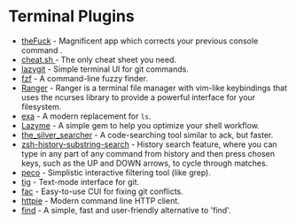 # Terminal Plugins

* [theFuck](https://github.com/nvbn/thefuck) - Magnificent app which corrects your previous console command .
* [cheat.sh ](https://github.com/chubin/cheat.sh)- The only cheat sheet you need.
* [lazygit](https://github.com/jesseduffield/lazygit) - Simple terminal UI for git commands.
* [fzf](https://github.com/junegunn/fzf) - A command-line fuzzy finder.
* [Ranger](https://www.digitalocean.com/community/tutorials/installing-and-using-ranger-a-terminal-file-manager-on-a-ubuntu-vps) - Ranger is a terminal file manager with vim-like keybindings that uses the ncurses library to provide a powerful interface for your filesystem.
* [exa](https://github.com/ogham/exa) - A modern replacement for `ls`.
* [Lazyme](https://github.com/pawurb/lazyme) - A simple gem to help you optimize your shell workflow.
* [the\_silver\_searcher](https://github.com/ggreer/the_silver_searcher) - A code-searching tool similar to ack, but faster.
* [zsh-history-substring-search](https://github.com/zsh-users/zsh-history-substring-search) - History search feature, where you can type in any part of any command from history and then press chosen keys, such as the UP and DOWN arrows, to cycle through matches.
* [peco](https://github.com/peco/peco) - Simplistic interactive filtering tool \(like grep\).
* [tig](https://github.com/jonas/tig) - Text-mode interface for git.
* [fac](https://github.com/mkchoi212/fac) - Easy-to-use CUI for fixing git conflicts.
* [httpie](https://github.com/jakubroztocil/httpie) - Modern command line HTTP client.
* [find](https://github.com/sharkdp/fd/) - A simple, fast and user-friendly alternative to 'find'.



